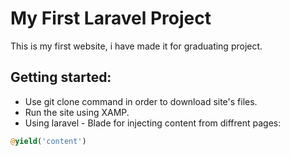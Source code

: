# My First Laravel Project

This is my first website, i have made it for graduating project. 

## Getting started:

- Use git clone command in order to download site's files.
- Run the site using XAMP. 
- Using laravel - Blade for injecting content from diffrent pages: 
```PHP
@yield('content')
```

